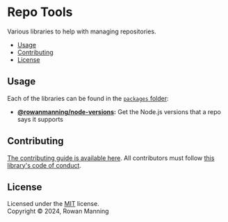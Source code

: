 
# Repo Tools

Various libraries to help with managing repositories.

* [Usage](#usage)
* [Contributing](#contributing)
* [License](#license)


## Usage

Each of the libraries can be found in the [`packages` folder](./packages/):

  * **[@rowanmanning/node-versions](./packages/node-versions#readme):** Get the Node.js versions that a repo says it supports


## Contributing

[The contributing guide is available here](docs/contributing.md). All contributors must follow [this library's code of conduct](docs/code_of_conduct.md).


## License

Licensed under the [MIT](LICENSE) license.<br/>
Copyright &copy; 2024, Rowan Manning
